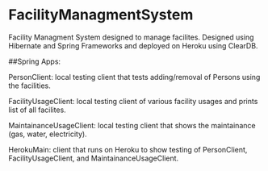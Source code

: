 FacilityManagmentSystem
=================================

Facility Managment System designed to manage facilites.  Designed using Hibernate and Spring Frameworks 
and deployed on Heroku using ClearDB.

##Spring Apps:

PersonClient: local testing client that tests adding/removal of Persons using the facilities. 

FacilityUsageClient:  local testing client of various facility usages and prints list of all facilites.

MaintainanceUsageClient: local testing client that shows the maintainance (gas, water, electricity).

HerokuMain: client that runs on Heroku to show testing of PersonClient, FacilityUsageClient, and MaintainanceUsageClient.



